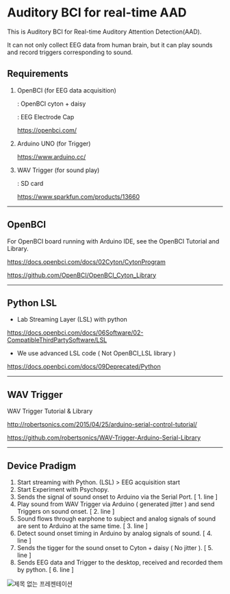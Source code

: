 # Auditory BCI for real-time AAD

This is Auditory BCI for Real-time Auditory Attention Detection(AAD).

It can not only collect EEG data from human brain, but it can play sounds and record triggers corresponding to sound.


## Requirements

1. OpenBCI (for EEG data acquisition)

    : OpenBCI cyton + daisy

    : EEG Electrode Cap

    https://openbci.com/

2. Arduino UNO (for Trigger)

    https://www.arduino.cc/

3. WAV Trigger (for sound play)

    : SD card

    https://www.sparkfun.com/products/13660

---------------------------

## OpenBCI 

For OpenBCI board running with Arduino IDE, see the OpenBCI Tutorial and Library.

https://docs.openbci.com/docs/02Cyton/CytonProgram

https://github.com/OpenBCI/OpenBCI_Cyton_Library

------------------------------

## Python LSL

- Lab Streaming Layer (LSL) with python

https://docs.openbci.com/docs/06Software/02-CompatibleThirdPartySoftware/LSL

+ We use advanced LSL code ( Not OpenBCI_LSL library )

https://docs.openbci.com/docs/09Deprecated/Python

-------------------------------

## WAV Trigger

WAV Trigger Tutorial & Library

http://robertsonics.com/2015/04/25/arduino-serial-control-tutorial/

https://github.com/robertsonics/WAV-Trigger-Arduino-Serial-Library

--------------------
## Device Pradigm

1. Start streaming with Python. (LSL) > EEG acquisition start 
2. Start Experiment with Psychopy.
3. Sends the signal of sound onset to Arduino via the Serial Port. [ 1. line ]
4. Play sound from WAV Trigger via Arduino ( generated jitter ) and send Triggers on sound onset. [ 2. line ]
5. Sound flows through earphone to subject and analog signals of sound are sent to Arduino at the same time. [ 3. line ]
6. Detect sound onset timing in Arduino by analog signals of sound. [ 4. line ]
7. Sends the tigger for the sound onset to Cyton + daisy ( No jitter ). [ 5. line ]
8. Sends EEG data and Trigger to the desktop, received and recorded them by python. [ 6. line ]



![제목 없는 프레젠테이션](https://user-images.githubusercontent.com/85104167/120435956-4b9eda80-c3b9-11eb-9f6c-0167660a8a2e.jpg)
